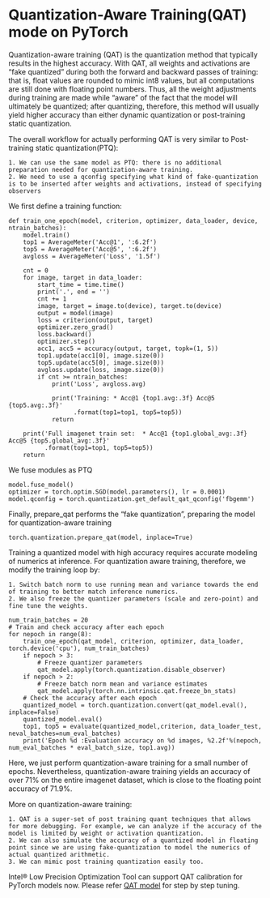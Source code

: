 Quantization-Aware Training(QAT) mode on PyTorch
=========================================

Quantization-aware training (QAT) is the quantization method that typically results in the highest accuracy. With QAT, all weights and activations are “fake quantized” during both the forward and backward passes of training: that is, float values are rounded to mimic int8 values, but all computations are still done with floating point numbers. Thus, all the weight adjustments during training are made while “aware” of the fact that the model will ultimately be quantized; after quantizing, therefore, this method will usually yield higher accuracy than either dynamic quantization or post-training static quantization.

The overall workflow for actually performing QAT is very similar to Post-training static quantization(PTQ):

    1. We can use the same model as PTQ: there is no additional preparation needed for quantization-aware training.
    2. We need to use a qconfig specifying what kind of fake-quantization is to be inserted after weights and activations, instead of specifying observers

We first define a training function:
```
def train_one_epoch(model, criterion, optimizer, data_loader, device, ntrain_batches):
    model.train()
    top1 = AverageMeter('Acc@1', ':6.2f')
    top5 = AverageMeter('Acc@5', ':6.2f')
    avgloss = AverageMeter('Loss', '1.5f')

    cnt = 0
    for image, target in data_loader:
        start_time = time.time()
        print('.', end = '')
        cnt += 1
        image, target = image.to(device), target.to(device)
        output = model(image)
        loss = criterion(output, target)
        optimizer.zero_grad()
        loss.backward()
        optimizer.step()
        acc1, acc5 = accuracy(output, target, topk=(1, 5))
        top1.update(acc1[0], image.size(0))
        top5.update(acc5[0], image.size(0))
        avgloss.update(loss, image.size(0))
        if cnt >= ntrain_batches:
            print('Loss', avgloss.avg)

            print('Training: * Acc@1 {top1.avg:.3f} Acc@5 {top5.avg:.3f}'
                  .format(top1=top1, top5=top5))
            return

    print('Full imagenet train set:  * Acc@1 {top1.global_avg:.3f} Acc@5 {top5.global_avg:.3f}'
          .format(top1=top1, top5=top5))
    return
```
We fuse modules as PTQ
```
model.fuse_model()
optimizer = torch.optim.SGD(model.parameters(), lr = 0.0001)
model.qconfig = torch.quantization.get_default_qat_qconfig('fbgemm')
```
Finally, prepare_qat performs the “fake quantization”, preparing the model for quantization-aware training
```
torch.quantization.prepare_qat(model, inplace=True)
```
Training a quantized model with high accuracy requires accurate modeling of numerics at inference. For quantization aware training, therefore, we modify the training loop by:

    1. Switch batch norm to use running mean and variance towards the end of training to better match inference numerics.
    2. We also freeze the quantizer parameters (scale and zero-point) and fine tune the weights.
```
num_train_batches = 20
# Train and check accuracy after each epoch
for nepoch in range(8):
    train_one_epoch(qat_model, criterion, optimizer, data_loader, torch.device('cpu'), num_train_batches)
    if nepoch > 3:
        # Freeze quantizer parameters
        qat_model.apply(torch.quantization.disable_observer)
    if nepoch > 2:
        # Freeze batch norm mean and variance estimates
        qat_model.apply(torch.nn.intrinsic.qat.freeze_bn_stats)
    # Check the accuracy after each epoch
    quantized_model = torch.quantization.convert(qat_model.eval(), inplace=False)
    quantized_model.eval()
    top1, top5 = evaluate(quantized_model,criterion, data_loader_test, neval_batches=num_eval_batches)
    print('Epoch %d :Evaluation accuracy on %d images, %2.2f'%(nepoch, num_eval_batches * eval_batch_size, top1.avg))
```

Here, we just perform quantization-aware training for a small number of epochs. Nevertheless, quantization-aware training yields an accuracy of over 71% on the entire imagenet dataset, which is close to the floating point accuracy of 71.9%.

More on quantization-aware training:

    1. QAT is a super-set of post training quant techniques that allows for more debugging. For example, we can analyze if the accuracy of the model is limited by weight or activation quantization.
    2. We can also simulate the accuracy of a quantized model in floating point since we are using fake-quantization to model the numerics of actual quantized arithmetic.
    3. We can mimic post training quantization easily too.

Intel® Low Precision Optimization Tool can support QAT calibration for PyTorch models now. Please refer [QAT model](../examples/pytorch/image_recognition/imagenet_qat/README.md) for step by step tuning.


